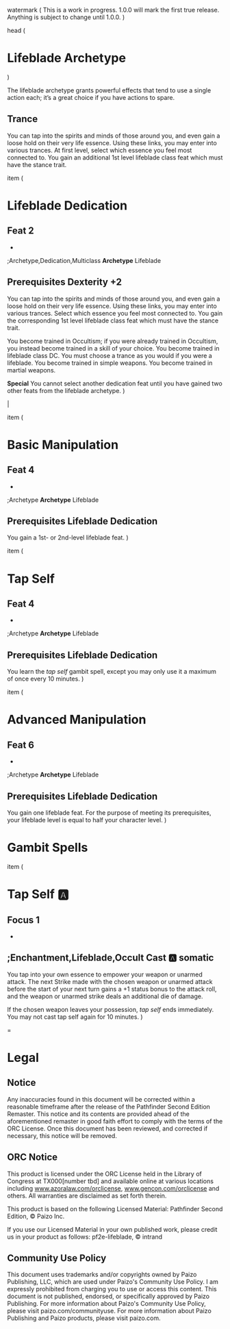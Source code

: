 watermark (
This is a work in progress. 1.0.0 will mark the first true release. Anything is subject to change until 1.0.0.
)

head (
# Lifeblade Archetype
)

The lifeblade archetype grants powerful effects that tend to use a single action each; it’s a great choice if you have actions to spare.

## Trance

You can tap into the spirits and minds of those around you, and even gain a loose hold on their very life essence. Using these links, you may enter into various trances. At first level, select which essence you feel most connected to. You gain an additional 1st level lifeblade class feat which must have the stance trait.

item (
# Lifeblade Dedication
## Feat 2
-
;Archetype,Dedication,Multiclass
**Archetype** Lifeblade

**Prerequisites** Dexterity +2
-
You can tap into the spirits and minds of those around you, and even gain a loose hold on their very life essence. Using these links, you may enter into various trances. Select which essence you feel most connected to. You gain the corresponding 1st level lifeblade class feat which must have the stance trait.

You become trained in Occultism; if you were already trained in Occultism, you instead become trained in a skill of your choice. You become trained in lifeblade class DC. You must choose a trance as you would if you were a lifeblade. You become trained in simple weapons. You become trained in martial weapons.

**Special** You cannot select another dedication feat until you have gained two other feats from the lifeblade archetype.
)

|

item (
# Basic Manipulation
## Feat 4
-
;Archetype
**Archetype** Lifeblade

**Prerequisites** Lifeblade Dedication
-
You gain a 1st- or 2nd-level lifeblade feat.
)

item (
# Tap Self
## Feat 4
-
;Archetype
**Archetype** Lifeblade

**Prerequisites** Lifeblade Dedication
-
You learn the *tap self* gambit spell, except you may only use it a maximum of once every 10 minutes.
)

item (
# Advanced Manipulation
## Feat 6
-
;Archetype
**Archetype** Lifeblade

**Prerequisites** Lifeblade Dedication
-
You gain one lifeblade feat. For the purpose of meeting its prerequisites, your lifeblade level is equal to half your character level.
)

# Gambit Spells

item (
# Tap Self :a:
## Focus 1
-
;Enchantment,Lifeblade,Occult
**Cast** :a: somatic
-
You tap into your own essence to empower your weapon or unarmed attack. The next Strike made with the chosen weapon or unarmed attack before the start of your next turn gains a +1 status bonus to the attack roll, and the weapon or unarmed strike deals an additional die of damage.

If the chosen weapon leaves your possession, *tap self* ends immediately. You may not cast tap self again for 10 minutes.
)

=

# Legal

## Notice

Any inaccuracies found in this document will be corrected
within a reasonable timeframe after the release of the Pathfinder
Second Edition Remaster. This notice and its contents are provided
ahead of the aforementioned remaster in good faith effort to comply
with the terms of the ORC License. Once this document has been
reviewed, and corrected if necessary, this notice will be removed.

## ORC Notice

This product is licensed under the ORC License held in the Library of Congress
at TX000[number tbd] and available online at various locations including
www.azoralaw.com/orclicense, www.gencon.com/orclicense and others. All
warranties are disclaimed as set forth therein.

This product is based on the following Licensed Material:
  Pathfinder Second Edition, © Paizo Inc.

If you use our Licensed Material in your own published work, please credit us
in your product as follows:
  pf2e-lifeblade, © intrand


## Community Use Policy

This document uses trademarks and/or copyrights owned by Paizo Publishing, LLC, which are used under Paizo's Community Use Policy. I am expressly prohibited from charging you to use or access this content. This document is not published, endorsed, or specifically approved by Paizo Publishing. For more information about Paizo's Community Use Policy, please visit paizo.com/communityuse. For more information about Paizo Publishing and Paizo products, please visit paizo.com.
